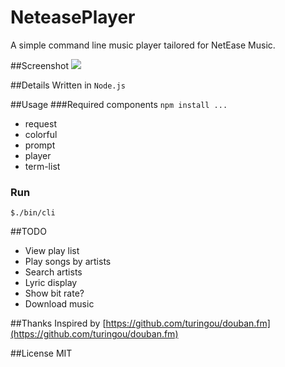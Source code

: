 NeteasePlayer
=============

A simple command line music player tailored for NetEase Music.

##Screenshot
![](http://incognita.u.qiniudn.com/NeteasePlayer_screenshot.png
)

##Details
Written in `Node.js`

##Usage
###Required components `npm install ...`
* request
* colorful
* prompt
* player
* term-list

### Run
`$./bin/cli`


##TODO
* View play list
* Play songs by artists
* Search artists
* Lyric display
* Show bit rate?
* Download music


##Thanks
Inspired by [https://github.com/turingou/douban.fm](https://github.com/turingou/douban.fm)

##License
MIT
